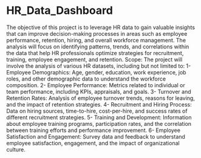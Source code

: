 # HR_Data_Dashboard
The objective of this project is to leverage HR data to gain valuable insights that can improve decision-making processes in areas such as employee performance, retention, hiring, and overall workforce management. The analysis will focus on identifying patterns, trends, and correlations within the data that help HR professionals  optimize strategies for recruitment, training, employee engagement, and retention.
Scope: The project will involve the analysis of various HR datasets, including but not limited to:
1- Employee Demographics: Age, gender, education, work experience, job roles, and other demographic data to understand the workforce composition.
2- Employee Performance: Metrics related to individual or team performance, including KPIs, appraisals, and goals.
3- Turnover and Retention Rates: Analysis of employee turnover trends, reasons for leaving, and the impact of retention strategies.
4- Recruitment and Hiring Process: Data on hiring sources, time-to-hire, cost-per-hire, and success rates of different recruitment strategies.
5- Training and Development: Information about employee training programs, participation rates, and the correlation between training efforts and performance improvement.
6- Employee Satisfaction and Engagement: Survey data and feedback to understand employee satisfaction, engagement, and the impact of organizational culture.
